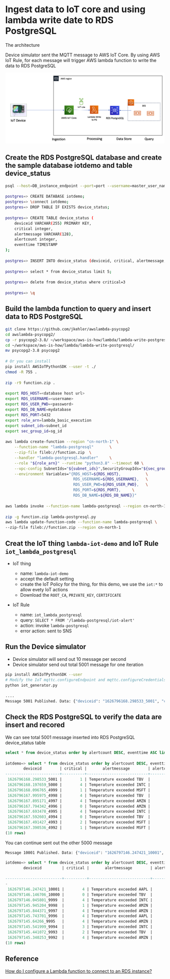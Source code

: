 # Ingest data to IoT core and using lambda write date to RDS PostgreSQL

The architecture

Device simulator sent the MQTT message to AWS IoT Core. By using AWS IoT Rule, for each message will trigger AWS lambda function to write the data to RDS PostgreSQL

![iot_lambda_pg_architecture](image/iot_lambda_pg_architecture.png)

## Create the RDS PostgreSQL database and create the sample database iotdemo and table device_status
```bash
psql --host=DB_instance_endpoint --port=port --username=master_user_name --password --dbname=postgres

postgres=> CREATE DATABASE iotdemo;
postgres=> \connect iotdemo;
postgres=> DROP TABLE IF EXISTS device_status;

postgres=> CREATE TABLE device_status (
    deviceid VARCHAR(255) PRIMARY KEY,
    critical integer,
    alertmessage VARCHAR(128),
    alertcount integer,
    eventtime TIMESTAMP
);

postgres=> INSERT INTO device_status (deviceid, critical, alertmessage, alertcount, eventtime) VALUES ('1626712066.457285_6', 3, 'Temperature exceeded INTC', 8, '2021-07-20 00:13:16');

postgres=> select * from device_status limit 5;

postgres=> delete from device_status where critical=3

postgres=> \q
```

## Build the lambda function to query and insert data to RDS PostgreSQL
```bash
git clone https://github.com/jkehler/awslambda-psycopg2
cd awslambda-psycopg2/
cp -r psycopg2-3.8/ ~/workspace/aws-is-how/lambda/lambda-write-postgresql/
cd ~/workspace/aws-is-how/lambda/lambda-write-postgresql/
mv psycopg2-3.8 psycopg2

# Or you can install 
pip install AWSIoTPythonSDK --user -t ./
chmod -R 755 .

zip -r9 function.zip .

export RDS_HOST=<database host url>
export RDS_USERNAME=<username>
export RDS_USER_PWD=<password>
export RDS_DB_NAME=mydatabase
export RDS_PORT=5432
export role_arn=lambda_basic_execution
export subnet_ids=subnet_id
export sec_group_id=sg_id

aws lambda create-function --region "cn-north-1" \
    --function-name "lambda-postgresql"       \
    --zip-file fileb://function.zip  \
    --handler "lambda-postgresql.handler"     \
    --role "${role_arn}" --runtime "python3.8" --timeout 60 \
    --vpc-config SubnetIds="${subnet_ids}",SecurityGroupIds="${sec_group_id}" \
    --environment Variables="{RDS_HOST=${RDS_HOST},           \
                              RDS_USERNAME=${RDS_USERNAME},   \
                              RDS_USER_PWD=${RDS_USER_PWD},   \
                              RDS_PORT=${RDS_PORT},     \
                              RDS_DB_NAME=${RDS_DB_NAME}}"

aws lambda invoke --function-name lambda-postgresql --region cn-north-1 --log-type Tail out.txt | jq .LogResult | tr -d '"' | base64 -d 

zip -g function.zip lambda-postgresql.py
aws lambda update-function-code --function-name lambda-postgresql \
--zip-file fileb://function.zip --region cn-north-1
```

## Creat the IoT thing `lambda-iot-demo` and IoT Rule `iot_lambda_postgresql`
- IoT thing 
    - name: `lambda-iot-demo`
    - accept the default setting
    - create the IoT Policy for the thing, for this demo, we use the `iot:*` to allow evety IoT actions
    - Download the `ROOT_CA`, `PRIVATE_KEY`, `CERTIFICATE`

- IoT Rule
    - name: `iot_lambda_postgresql`
    - query: `SELECT * FROM '/lambda-postgresql/iot-alert'`
    - action: invoke `lambda-postgresql` 
    - error action: sent to SNS

## Run the Device simulator 
- Device simulator will send out 10 message per second
- Device simulator send out total 5001 message for one iteration

```bash
pip install AWSIoTPythonSDK --user
# Modify the IoT mqttc.configureEndpoint and mqttc.configureCredentials
python iot_generator.py

....
Message 5001 Published. Data: {"deviceid": "1626796168.298533_5001", "critical": 1, "alertmessage": "Temperature exceeded TBV", "alertcount": 5001, "eventtime": "2021-07-20 15:49:28"}
```

## Check the RDS PostgreSQL to verify the data are insert and recored

We can see total 5001 message inserted into RDS PostgreSQL device_status table

```sql
select * from device_status order by alertcount DESC, eventtime ASC limit 10;

iotdemo=> select * from device_status order by alertcount DESC, eventtime ASC limit 10;
        deviceid        | critical |       alertmessage        | alertcount |      eventtime
------------------------+----------+---------------------------+------------+---------------------
 1626796168.298533_5001 |        1 | Temperature exceeded TBV  |       5001 | 2021-07-20 15:49:28
 1626796168.197659_5000 |        4 | Temperature exceeded INTC |       5000 | 2021-07-20 15:49:28
 1626796168.096765_4999 |        1 | Temperature exceeded MSFT |       4999 | 2021-07-20 15:49:28
 1626796167.995975_4998 |        4 | Temperature exceeded TBV  |       4998 | 2021-07-20 15:49:27
 1626796167.895171_4997 |        4 | Temperature exceeded AMZN |       4997 | 2021-07-20 15:49:27
 1626796167.794342_4996 |        0 | Temperature exceeded AMZN |       4996 | 2021-07-20 15:49:27
 1626796167.693478_4995 |        4 | Temperature exceeded INTC |       4995 | 2021-07-20 15:49:27
 1626796167.592603_4994 |        0 | Temperature exceeded TBV  |       4994 | 2021-07-20 15:49:27
 1626796167.491427_4993 |        2 | Temperature exceeded MSFT |       4993 | 2021-07-20 15:49:27
 1626796167.390536_4992 |        1 | Temperature exceeded MSFT |       4992 | 2021-07-20 15:49:27
(10 rows)
```

You can continue sent out the other 5000 message

```bash
Message 10001 Published. Data: {"deviceid": "1626797146.247421_10001", "critical": 4, "alertmessage": "Temperature exceeded AAPL", "alertcount": 10001, "eventtime": "2021-07-20 16:05:46"}
```
```sql
iotdemo=> select * from device_status order by alertcount DESC, eventtime ASC limit 10;
        deviceid         | critical |       alertmessage        | alertcount |      eventtime

-------------------------+----------+---------------------------+------------+--------------------
-
 1626797146.247421_10001 |        4 | Temperature exceeded AAPL |      10001 | 2021-07-20 16:05:46
 1626797146.146706_10000 |        0 | Temperature exceeded TBV  |      10000 | 2021-07-20 16:05:46
 1626797146.045801_9999  |        4 | Temperature exceeded INTC |       9999 | 2021-07-20 16:05:46
 1626797145.945204_9998  |        1 | Temperature exceeded AMZN |       9998 | 2021-07-20 16:05:45
 1626797145.844371_9997  |        4 | Temperature exceeded AMZN |       9997 | 2021-07-20 16:05:45
 1626797145.743701_9996  |        4 | Temperature exceeded AAPL |       9996 | 2021-07-20 16:05:45
 1626797145.64266_9995   |        4 | Temperature exceeded AMZN |       9995 | 2021-07-20 16:05:45
 1626797145.541999_9994  |        3 | Temperature exceeded INTC |       9994 | 2021-07-20 16:05:45
 1626797145.441072_9993  |        2 | Temperature exceeded TBV  |       9993 | 2021-07-20 16:05:45
 1626797145.340253_9992  |        4 | Temperature exceeded AMZN |       9992 | 2021-07-20 16:05:45
(10 rows)
```

## Reference
[How do I configure a Lambda function to connect to an RDS instance?](https://aws.amazon.com/premiumsupport/knowledge-center/connect-lambda-to-an-rds-instance/)